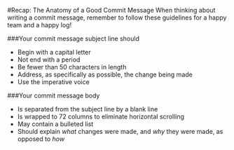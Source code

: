 #Recap: The Anatomy of a Good Commit Message
When thinking about writing a commit message, remember to follow these
guidelines for a happy team and a happy log!

###Your commit message subject line should
* Begin with a capital letter
* Not end with a period
* Be fewer than 50 characters in length
* Address, as specifically as possible, the change being made
* Use the imperative voice

###Your commit message body 
* Is separated from the subject line by a blank line
* Is wrapped to 72 columns to eliminate horizontal scrolling
* May contain a bulleted list
* Should explain *what* changes were made, and *why* they were made, as opposed to *how*

